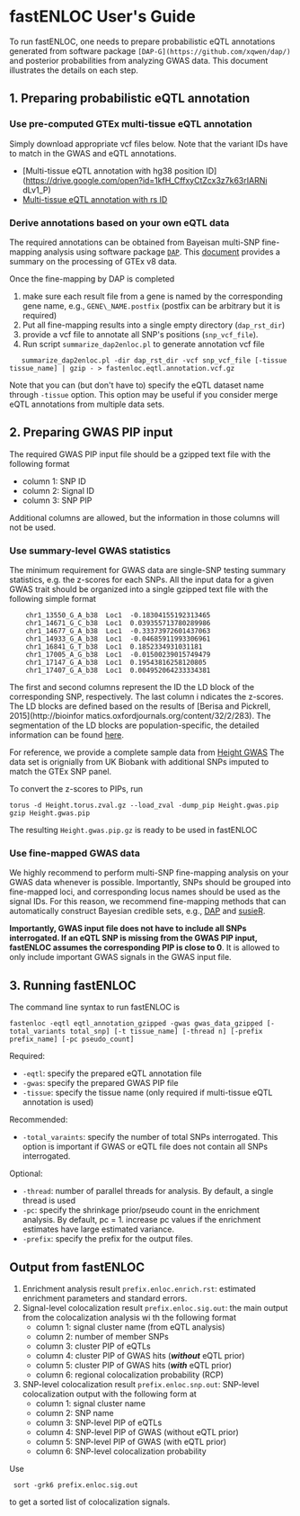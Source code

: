 # fastENLOC User's Guide

To run fastENLOC, one needs to prepare probabilistic eQTL annotations generated from software package ``[DAP-G](https://github.com/xqwen/dap/)`` and posterior probabilities from analyzing GWAS data. This document illustrates the details on each step.


## 1. Preparing probabilistic eQTL annotation

### Use pre-computed GTEx multi-tissue eQTL annotation

Simply download appropriate vcf files below. Note that the variant IDs have to match in the GWAS and eQTL annotations. 

+  [Multi-tissue eQTL annotation with hg38 position ID](https://drive.google.com/open?id=1kfH_CffxyCtZcx3z7k63rIARNi
dLv1_P)
+  [Multi-tissue eQTL annotation with rs ID](https://drive.google.com/open?id=1rSaHenk8xOFtQo7VuDZevRkjUz6iwuj0)


### Derive annotations based on your own eQTL data

The required annotations can be obtained from Bayeisan multi-SNP fine-mapping analysis using software package [``DAP``](https://github.com/xqwen/dap/). This [document](https://github.com/xqwen/dap/gtex_v8_analysis) provides a summary on the processing of GTEx v8 data. 

Once the fine-mapping by DAP is completed

1. make sure each result file from a gene is named by the corresponding gene name, e.g., ``GENE\_NAME.postfix`` (postfix can be arbitrary but it is required)
2. Put all fine-mapping results into a single empty directory (``dap_rst_dir``)
3. provide a vcf file to annotate all SNP's positions (``snp_vcf_file``).
4. Run script ``summarize_dap2enloc.pl`` to generate annotation vcf file

```
   summarize_dap2enloc.pl -dir dap_rst_dir -vcf snp_vcf_file [-tissue tissue_name] | gzip - > fastenloc.eqtl.annotation.vcf.gz
```

Note that you can (but don't have to) specify the eQTL dataset name through ``-tissue`` option. This option may be useful if you consider merge eQTL annotations from multiple data sets.


## 2. Preparing GWAS PIP input

The required GWAS PIP input file should be a gzipped text file with the following format 

+ column 1: SNP ID
+ column 2: Signal ID
+ column 3: SNP PIP

Additional columns are allowed, but the information in those columns will not be used. 





### Use summary-level GWAS statistics

The minimum requirement for GWAS data are single-SNP testing summary statistics, e.g. the z-scores for each SNPs. All the input data for a given GWAS trait should be organized into a single gzipped text file with the following simple format

```
    chr1_13550_G_A_b38  Loc1  -0.18304155192313465
    chr1_14671_G_C_b38  Loc1  0.039355713780289986
    chr1_14677_G_A_b38  Loc1  -0.33373972601437063
    chr1_14933_G_A_b38  Loc1  -0.04685911993306961
    chr1_16841_G_T_b38  Loc1  0.1852334931031181
    chr1_17005_A_G_b38  Loc1  -0.01500239015749479
    chr1_17147_G_A_b38  Loc1  0.19543816258120805
    chr1_17407_G_A_b38  Loc1  0.004952064233334381
```
The first and second columns represent the ID the LD block of the corresponding SNP, respectively. The last column i
ndicates the z-scores. The LD blocks are defined based on the results of [Berisa and Pickrell, 2015](http://bioinfor
matics.oxfordjournals.org/content/32/2/283). The segmentation of the LD blocks are population-specific, the detailed
 information can be found [here](https://bitbucket.org/nygcresearch/ldetect-data).

For reference, we provide a complete sample data from [Height GWAS](https://drive.google.com/open?id=1kxZge6NQ8_8oJjVhkO4lKdmZiG2jbu1m) The data set is orignially from UK Biobank with additional SNPs imputed to match the GTEx SNP panel.

To convert the z-scores to PIPs, run 

```
torus -d Height.torus.zval.gz --load_zval -dump_pip Height.gwas.pip
gzip Height.gwas.pip
```
The resulting ``Height.gwas.pip.gz`` is ready to be used in fastENLOC


### Use fine-mapped GWAS data

We highly recommend to perform multi-SNP fine-mapping analysis on your GWAS data whenever is possible. Importantly, SNPs should be grouped into fine-mapped loci, and corresponding locus names should be used as the signal IDs. For this reason, we recommend fine-mapping methods that can automatically construct Bayesian credible sets, e.g., [DAP](https://github.com/dap/) and [susieR](https://github.com/stephenslab/susieR). 


**Importantly, GWAS input file does not have to include all SNPs interrogated. If an eQTL SNP is missing from the GWAS PIP input, fastENLOC assumes the corresponding PIP is close to 0**. It is allowed to only include important GWAS signals in the GWAS input file.



## 3. Running fastENLOC

The command line syntax to run fastENLOC is 
```
fastenloc -eqtl eqtl_annotation_gzipped -gwas gwas_data_gzipped [-total_variants total_snp] [-t tissue_name] [-thread n] [-prefix prefix_name] [-pc pseudo_count]
```

Required:

+ ``-eqtl``: specify the prepared eQTL annotation file
+ ``-gwas``: specify the prepared GWAS PIP file
+ ``-tissue``: specify the tissue name (only required if multi-tissue eQTL annotation is used)

Recommended:

+ ``-total_varaints``: specify the number of total SNPs interrogated. This option is important if GWAS or eQTL file does not contain all SNPs interrogated. 

Optional:

+ ``-thread``: number of parallel threads for analysis. By default, a single thread is used
+ ``-pc``: specify the shrinkage prior/pseudo count in the enrichment analysis. By default, pc = 1. increase pc values if the enrichment estimates have large estimated variance. 
+ ``-prefix``: specify the prefix for the output files.




## Output from  fastENLOC

1. Enrichment analysis result ``prefix.enloc.enrich.rst``: estimated enrichment parameters and standard errors.
2. Signal-level colocalization result ``prefix.enloc.sig.out``:  the main output from the colocalization analysis wi
th the following format
    + column 1: signal cluster name (from eQTL analysis)
    + column 2: number of member SNPs
    + column 3: cluster PIP of eQTLs
    + column 4: cluster PIP of GWAS hits (***without*** eQTL prior)
    + column 5: cluster PIP of GWAS hits (***with*** eQTL prior)
    + column 6: regional colocalization probability (RCP)
3. SNP-level colocalization result ``prefix.enloc.snp.out``: SNP-level colocalization output with the following form
at
    + column 1: signal cluster name
    + column 2: SNP name
    + column 3: SNP-level PIP of eQTLs
    + column 4: SNP-level PIP of GWAS (without eQTL prior)
    + column 5: SNP-level PIP of GWAS (with eQTL prior)
    + column 6: SNP-level colocalization probability

Use 
```
 sort -grk6 prefix.enloc.sig.out 
```
to get a sorted list of colocalization signals.
